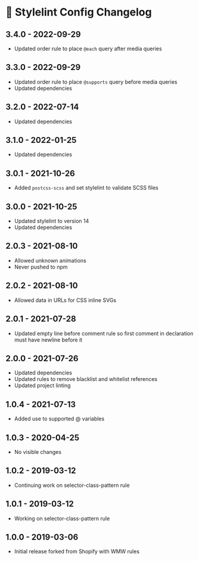 # 📅 Stylelint Config Changelog

## 3.4.0 - 2022-09-29
* Updated order rule to place `@each` query after media queries

## 3.3.0 - 2022-09-29
* Updated order rule to place `@supports` query before media queries
* Updated dependencies

## 3.2.0 - 2022-07-14
* Updated dependencies

## 3.1.0 - 2022-01-25
* Updated dependencies

## 3.0.1 - 2021-10-26
* Added `postcss-scss` and set stylelint to validate SCSS files

## 3.0.0 - 2021-10-25
* Updated stylelint to version 14
* Updated dependencies

## 2.0.3 - 2021-08-10
* Allowed unknown animations
* Never pushed to npm

## 2.0.2 - 2021-08-10
* Allowed data in URLs for CSS inline SVGs

## 2.0.1 - 2021-07-28
* Updated empty line before comment rule so first comment in declaration must have newline before it

## 2.0.0 - 2021-07-26
* Updated dependencies
* Updated rules to remove blacklist and whitelist references
* Updated project linting

## 1.0.4 - 2021-07-13
* Added use to supported @ variables

## 1.0.3 - 2020-04-25
* No visible changes

## 1.0.2 - 2019-03-12
* Continuing work on selector-class-pattern rule

## 1.0.1 - 2019-03-12
* Working on selector-class-pattern rule

## 1.0.0 - 2019-03-06
* Initial release forked from Shopify with WMW rules

